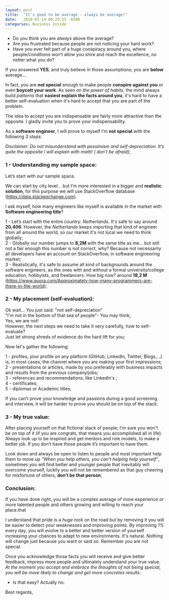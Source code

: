```yaml
---
layout: post
title:  "It's good to be average - always be average!"
date:   2018-01-14 00:25:35 -0200
categories: Business Inside
---
```


 - Do you think you are *always* above the average?
 - Are you frustrated because people are not noticing your hard work?
 - Have you ever felt part of a huge conspiracy around you, where people/conditions won’t allow you shire and reach the excellence, no netter what you do?
 
If you answered **YES**, and truly believe in those assumptions; you are **below** average... 

   In fact, you are **not special** enough to make people **conspire against you** or even **boycott your work**.  As seen on *the power of habits*, the mind always build *patterns* that **easiest explain the facts around you**, it's hard to have a better self-evaluation when it's hard to accept that you are part of the problem.
   
   The idea to accept you are indispensable are fairly more attractive than the opposite. I gladly invite you to prove your indispensability.
   
   As a **software engineer**, I will prove to myself I’m **not special** with the following *3 steps*:<br/> 

*Disclaimer: Do not misunderstand with pessimism and self-depreciation. It’s quite the opposite I will explain with math! ( don’t be afraid);*

### 1 - Understanding my sample space:

Let’s start with our sample space. 

  We can start by city level... but I’m more interested in a bigger and **realistic solution**, for this purpose we will use StackOverflow database (https://data.stackexchange.com). 
  
  I ask myself, how many engineers like myself is available in the market with **Software engineering title**?
  
  1 - Let’s start with the entire country: *Netherlands*.  It's safe to say around **20,406**. However, the *Netherlands* keeps importing that kind of engineer from all around the world, so our market it's not local we need to think globally;<br/>
  2 - Globally our number jumps to **8,2M** with the same title as me... but still not a fair enough this number is not correct, why? Because not necessarily all developers have an account on StackOverflow, in software engineering market;<br/>
  3 - Realistically, it's safe to assume all kind of backgrounds around the software engineers, as the ones with and without a formal university/college education, hobbyists, and freelancers. How big now? around **18,2 M** (https://www.quora.com/Approximately-how-many-programmers-are-there-in-the-world);<br/>
  
### 2 - My placement (self-evaluation):

   Ok wait... You just said: "not self-depreciation" <br/>
                             "I'm not in the bottom of that sea of people"- You may think; <br/>
   Yes, we are not!<br/>
   However, the next steps we need to take it very carefully, how to self-evaluate?<br>
   Just let strong shreds of evidence do the hard lift for you;<br/>
   
Now let's gather the following:

  1 - profiles, your profile on any platform (GitHub, LinkedIn, Twitter, Blogs,...) is, in most cases, the channel where you are making your first impressions;<br/>
  2 - presentations or articles, made by you preferably with business impacts and results from the previous company/jobs;<br/>
	3 - references and recommendations, like LinkedIn's ;<br/>
	4 - certificates;<br/>
	5 - diplomas or Academic titles;<br/>
  
  If you can’t prove your knowledge and passions during a good screening and interview, it will be harder to prove you should be on top of the stack. <br/>

### 3 - My true value:

After placing yourself on that fictional stack of people; I'm sure you won't be on top of it (if you are congrats, that means you accomplished all in life). Always look up to be inspired and get mentors and role models, to make a better job. If you don’t have those people it’s important to have them. 

  Look down and always be open to listen to people and most important help them to move up *"When you help others, you can't helping help yourself"*, sometimes you will find better and younger people that inevitably will overcome yourself, luckily you will not be remembered as that guy cheering for misfortune of others, **don’t be that person**;

### Conclusion:

If you have done right, you will be a complex average of more experience or more talented people and others growing and willing to reach your place.that

   I understand that pride is a *huge* rock on the road but by removing it you will be easier to detect your weaknesses and improving points. By improving *1%* every day, you will evolve to a better and better version of yourself increasing your chances to adapt to new environments. It's natural. Nothing will change just because you want or said so. Remember you are not special. 

   Once you acknowledge those facts you will receive and give better feedback, impress more people and ultimately understand your true value. 
  *At the moment you accept and embrace the thoughts of not being special, you will be more likely to change and get more concretes results.*
  
- Is that easy? Actually no. 

Best regards,
